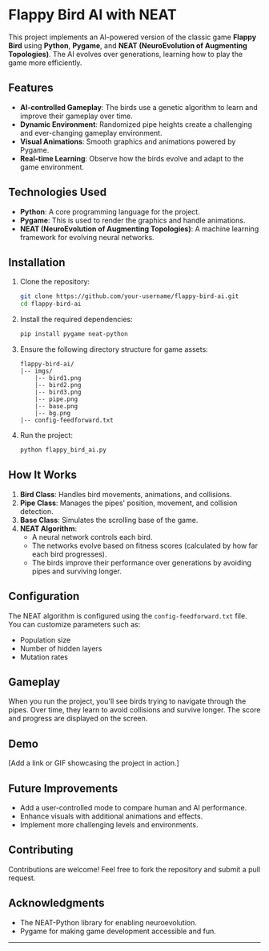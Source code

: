 # Flappy Bird AI with NEAT

This project implements an AI-powered version of the classic game **Flappy Bird** using **Python**, **Pygame**, and **NEAT (NeuroEvolution of Augmenting Topologies)**. The AI evolves over generations, learning how to play the game more efficiently.

## Features
- **AI-controlled Gameplay**: The birds use a genetic algorithm to learn and improve their gameplay over time.
- **Dynamic Environment**: Randomized pipe heights create a challenging and ever-changing gameplay environment.
- **Visual Animations**: Smooth graphics and animations powered by Pygame.
- **Real-time Learning**: Observe how the birds evolve and adapt to the game environment.

## Technologies Used
- **Python**: A core programming language for the project.
- **Pygame**: This is used to render the graphics and handle animations.
- **NEAT (NeuroEvolution of Augmenting Topologies)**: A machine learning framework for evolving neural networks.

## Installation
1. Clone the repository:
   ```bash
   git clone https://github.com/your-username/flappy-bird-ai.git
   cd flappy-bird-ai
   ```

2. Install the required dependencies:
   ```bash
   pip install pygame neat-python
   ```

3. Ensure the following directory structure for game assets:
   ```
   flappy-bird-ai/
   |-- imgs/
       |-- bird1.png
       |-- bird2.png
       |-- bird3.png
       |-- pipe.png
       |-- base.png
       |-- bg.png
   |-- config-feedforward.txt
   ```

4. Run the project:
   ```bash
   python flappy_bird_ai.py
   ```

## How It Works
1. **Bird Class**: Handles bird movements, animations, and collisions.
2. **Pipe Class**: Manages the pipes' position, movement, and collision detection.
3. **Base Class**: Simulates the scrolling base of the game.
4. **NEAT Algorithm**:
   - A neural network controls each bird.
   - The networks evolve based on fitness scores (calculated by how far each bird progresses).
   - The birds improve their performance over generations by avoiding pipes and surviving longer.

## Configuration
The NEAT algorithm is configured using the `config-feedforward.txt` file. You can customize parameters such as:
- Population size
- Number of hidden layers
- Mutation rates

## Gameplay
When you run the project, you'll see birds trying to navigate through the pipes. Over time, they learn to avoid collisions and survive longer. The score and progress are displayed on the screen.

## Demo
[Add a link or GIF showcasing the project in action.]

## Future Improvements
- Add a user-controlled mode to compare human and AI performance.
- Enhance visuals with additional animations and effects.
- Implement more challenging levels and environments.

## Contributing
Contributions are welcome! Feel free to fork the repository and submit a pull request.

## Acknowledgments
- The NEAT-Python library for enabling neuroevolution.
- Pygame for making game development accessible and fun.



---
